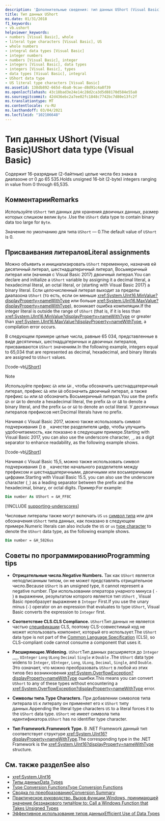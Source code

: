 ```yaml
---
description: 'Дополнительные сведения: тип данных UShort (Visual Basic)'
title: Тип данных UShort
ms.date: 01/31/2018
f1_keywords:
- vb.ushort
helpviewer_keywords:
- numbers [Visual Basic], whole
- literal type characters [Visual Basic], US
- whole numbers
- integral data types [Visual Basic]
- integer numbers
- numbers [Visual Basic], integer
- integers [Visual Basic], data types
- integers [Visual Basic], types
- data types [Visual Basic], integral
- UShort data type
- US literal type characters [Visual Basic]
ms.assetid: 138db892-665d-4ba8-9cae-d8d91c4a8f39
ms.openlocfilehash: 43c18bad3e24e14c28d2ca3d5d88170d584e55a8
ms.sourcegitcommit: 42d436ebc2a7ee02fc1848c7742bc7d80e13fc2f
ms.translationtype: MT
ms.contentlocale: ru-RU
ms.lasthandoff: 03/04/2021
ms.locfileid: "102106648"
---
```

# <a name="ushort-data-type-visual-basic"></a><span data-ttu-id="6f622-103">Тип данных UShort (Visual Basic)</span><span class="sxs-lookup"><span data-stu-id="6f622-103">UShort data type (Visual Basic)</span></span>

<span data-ttu-id="6f622-104">Содержит 16-разрядные (2-байтные) целые числа без знака в диапазоне от 0 до 65 535.</span><span class="sxs-lookup"><span data-stu-id="6f622-104">Holds unsigned 16-bit (2-byte) integers ranging in value from 0 through 65,535.</span></span>  
  
## <a name="remarks"></a><span data-ttu-id="6f622-105">Комментарии</span><span class="sxs-lookup"><span data-stu-id="6f622-105">Remarks</span></span>

 <span data-ttu-id="6f622-106">Используйте `UShort` тип данных для хранения двоичных данных, размер которых слишком велик `Byte` .</span><span class="sxs-lookup"><span data-stu-id="6f622-106">Use the `UShort` data type to contain binary data too large for `Byte`.</span></span>  
  
 <span data-ttu-id="6f622-107">Значение по умолчанию для типа `UShort` — 0.</span><span class="sxs-lookup"><span data-stu-id="6f622-107">The default value of `UShort` is 0.</span></span>  

## <a name="literal-assignments"></a><span data-ttu-id="6f622-108">Присваивания литералов</span><span class="sxs-lookup"><span data-stu-id="6f622-108">Literal assignments</span></span>

<span data-ttu-id="6f622-109">Можно объявить и инициализировать `UShort` переменную, назначив ей десятичный литерал, шестнадцатеричный литерал, Восьмеричный литерал или (начиная с Visual Basic 2017) двоичный литерал.</span><span class="sxs-lookup"><span data-stu-id="6f622-109">You can declare and initialize a `UShort` variable by assigning it a decimal literal, a hexadecimal literal, an octal literal, or (starting with Visual Basic 2017) a binary literal.</span></span> <span data-ttu-id="6f622-110">Если целочисленный литерал выходит за пределы диапазона `UShort` (то есть, если он меньше <xref:System.UInt16.MinValue?displayProperty=nameWithType> или больше <xref:System.UInt16.MaxValue?displayProperty=nameWithType>), возникает ошибка компиляции.</span><span class="sxs-lookup"><span data-stu-id="6f622-110">If the integer literal is outside the range of `UShort` (that is, if it is less than <xref:System.UInt16.MinValue?displayProperty=nameWithType> or greater than <xref:System.UInt16.MaxValue?displayProperty=nameWithType>, a compilation error occurs.</span></span>

<span data-ttu-id="6f622-111">В следующем примере целые числа, равные 65 034, представленные в виде десятичных, шестнадцатеричных и двоичных литералов, присваиваются `UShort` значениям.</span><span class="sxs-lookup"><span data-stu-id="6f622-111">In the following example, integers equal to 65,034 that are represented as decimal, hexadecimal, and binary literals are assigned to `UShort` values.</span></span>
  
[!code-vb[UShort](../../../../samples/snippets/visualbasic/language-reference/data-types/numeric-literals.vb#UShort)]

> [!NOTE]
> <span data-ttu-id="6f622-112">Используйте префикс `&h` или `&H` , чтобы обозначить шестнадцатеричный литерал, префикс `&b` или `&B` обозначить двоичный литерал, а также префикс `&o` или `&O` обозначить Восьмеричный литерал.</span><span class="sxs-lookup"><span data-stu-id="6f622-112">You use the prefix `&h` or `&H` to denote a hexadecimal literal, the prefix `&b` or `&B` to denote a binary literal, and the prefix `&o` or `&O` to denote an octal literal.</span></span> <span data-ttu-id="6f622-113">У десятичных литералов префиксов нет.</span><span class="sxs-lookup"><span data-stu-id="6f622-113">Decimal literals have no prefix.</span></span>

<span data-ttu-id="6f622-114">Начиная с Visual Basic 2017, можно также использовать символ подчеркивания () в `_` качестве разделителя цифр, чтобы улучшить удобочитаемость, как показано в следующем примере.</span><span class="sxs-lookup"><span data-stu-id="6f622-114">Starting with Visual Basic 2017, you can also use the underscore character, `_`, as a digit separator to enhance readability, as the following example shows.</span></span>

[!code-vb[UShort](../../../../samples/snippets/visualbasic/language-reference/data-types/numeric-literals.vb#UShortS)]

<span data-ttu-id="6f622-115">Начиная с Visual Basic 15,5, можно также использовать символ подчеркивания () в `_` качестве начального разделителя между префиксом и шестнадцатеричными, двоичными или восьмеричными цифрами.</span><span class="sxs-lookup"><span data-stu-id="6f622-115">Starting with Visual Basic 15.5, you can also use the underscore character (`_`) as a leading separator between the prefix and the hexadecimal, binary, or octal digits.</span></span> <span data-ttu-id="6f622-116">Пример:</span><span class="sxs-lookup"><span data-stu-id="6f622-116">For example:</span></span>

```vb
Dim number As UShort = &H_FF8C
```

[!INCLUDE [supporting-underscores](../../../../includes/vb-separator-langversion.md)]

<span data-ttu-id="6f622-117">Числовые литералы также могут включать `US` `us` [символ типа](../../programming-guide/language-features/data-types/type-characters.md) или для обозначения `UShort` типа данных, как показано в следующем примере.</span><span class="sxs-lookup"><span data-stu-id="6f622-117">Numeric literals can also include the `US` or `us` [type character](../../programming-guide/language-features/data-types/type-characters.md) to denote the `UShort` data type, as the following example shows.</span></span>

```vb
Dim number = &H_5826us
```

## <a name="programming-tips"></a><span data-ttu-id="6f622-118">Советы по программированию</span><span class="sxs-lookup"><span data-stu-id="6f622-118">Programming tips</span></span>
  
- <span data-ttu-id="6f622-119">**Отрицательные числа.**</span><span class="sxs-lookup"><span data-stu-id="6f622-119">**Negative Numbers.**</span></span> <span data-ttu-id="6f622-120">Так как `UShort` является неподписанным типом, он не может представлять отрицательное число.</span><span class="sxs-lookup"><span data-stu-id="6f622-120">Because `UShort` is an unsigned type, it cannot represent a negative number.</span></span> <span data-ttu-id="6f622-121">При использовании оператора унарного минуса ( `-` ) в выражении, результатом которого является тип `UShort` , Visual Basic преобразует выражение в `Integer` First.</span><span class="sxs-lookup"><span data-stu-id="6f622-121">If you use the unary minus (`-`) operator on an expression that evaluates to type `UShort`, Visual Basic converts the expression to `Integer` first.</span></span>  
  
- <span data-ttu-id="6f622-122">**Соответствие CLS.**</span><span class="sxs-lookup"><span data-stu-id="6f622-122">**CLS Compliance.**</span></span> <span data-ttu-id="6f622-123">`UShort`Тип данных не является частью [спецификации](https://www.ecma-international.org/publications-and-standards/standards/ecma-335/) CLS, поэтому CLS-совместимый код не может использовать компонент, который его использует.</span><span class="sxs-lookup"><span data-stu-id="6f622-123">The `UShort` data type is not part of the [Common Language Specification](https://www.ecma-international.org/publications-and-standards/standards/ecma-335/) (CLS), so CLS-compliant code cannot consume a component that uses it.</span></span>
  
- <span data-ttu-id="6f622-124">**Расширяющие.**</span><span class="sxs-lookup"><span data-stu-id="6f622-124">**Widening.**</span></span> <span data-ttu-id="6f622-125">`UShort`Тип данных расширяется до `Integer` ,,,,, `UInteger` `Long` `ULong` `Decimal` `Single` и `Double` .</span><span class="sxs-lookup"><span data-stu-id="6f622-125">The `UShort` data type widens to `Integer`, `UInteger`, `Long`, `ULong`, `Decimal`, `Single`, and `Double`.</span></span> <span data-ttu-id="6f622-126">Это означает, что можно преобразовать `UShort` в любой из этих типов без возникновения <xref:System.OverflowException?displayProperty=nameWithType> ошибки.</span><span class="sxs-lookup"><span data-stu-id="6f622-126">This means you can convert `UShort` to any of these types without encountering a <xref:System.OverflowException?displayProperty=nameWithType> error.</span></span>  
  
- <span data-ttu-id="6f622-127">**Символы типа.**</span><span class="sxs-lookup"><span data-stu-id="6f622-127">**Type Characters.**</span></span> <span data-ttu-id="6f622-128">При добавлении символов типа литерала `US` к литералу он применяет его к `UShort` типу данных.</span><span class="sxs-lookup"><span data-stu-id="6f622-128">Appending the literal type characters `US` to a literal forces it to the `UShort` data type.</span></span> <span data-ttu-id="6f622-129">`UShort` не имеет символа типа идентификатора.</span><span class="sxs-lookup"><span data-stu-id="6f622-129">`UShort` has no identifier type character.</span></span>  
  
- <span data-ttu-id="6f622-130">**Тип Framework.**</span><span class="sxs-lookup"><span data-stu-id="6f622-130">**Framework Type.**</span></span> <span data-ttu-id="6f622-131">В .NET Framework данный тип соответствует структуре <xref:System.UInt16?displayProperty=nameWithType>.</span><span class="sxs-lookup"><span data-stu-id="6f622-131">The corresponding type in the .NET Framework is the <xref:System.UInt16?displayProperty=nameWithType> structure.</span></span>  
  
## <a name="see-also"></a><span data-ttu-id="6f622-132">См. также раздел</span><span class="sxs-lookup"><span data-stu-id="6f622-132">See also</span></span>

- <xref:System.UInt16>
- [<span data-ttu-id="6f622-133">Типы данных</span><span class="sxs-lookup"><span data-stu-id="6f622-133">Data Types</span></span>](index.md)
- [<span data-ttu-id="6f622-134">Type Conversion Functions</span><span class="sxs-lookup"><span data-stu-id="6f622-134">Type Conversion Functions</span></span>](../functions/type-conversion-functions.md)
- [<span data-ttu-id="6f622-135">Сводка по преобразованию</span><span class="sxs-lookup"><span data-stu-id="6f622-135">Conversion Summary</span></span>](../keywords/conversion-summary.md)
- [<span data-ttu-id="6f622-136">Практическое руководство. Вызов функции Windows, принимающей значение беззнакового типа</span><span class="sxs-lookup"><span data-stu-id="6f622-136">How to: Call a Windows Function that Takes Unsigned Types</span></span>](../../programming-guide/com-interop/how-to-call-a-windows-function-that-takes-unsigned-types.md)
- [<span data-ttu-id="6f622-137">Эффективное использование типов данных</span><span class="sxs-lookup"><span data-stu-id="6f622-137">Efficient Use of Data Types</span></span>](../../programming-guide/language-features/data-types/efficient-use-of-data-types.md)
